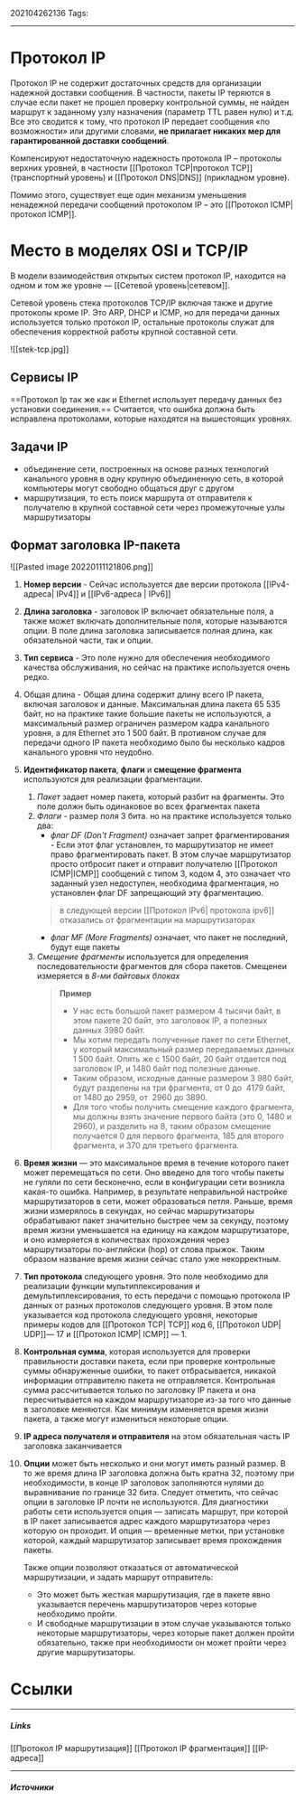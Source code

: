 202104262136
Tags:
___

# Протокол IP
Протокол IP не содержит достаточных средств для организации надежной доставки сообщения. В частности, пакеты IP теряются в случае если пакет не прошел проверку контрольной суммы, не найден маршрут к заданному узлу назначения (параметр TTL равен нулю) и т.д. Все это сводится к тому, что протокол IP передает сообщения «по возможности» или другими словами, **не прилагает никаких мер для гарантированной доставки сообщений**.

Компенсируют недостаточную надежность протокола IP – протоколы верхних уровней, в частности [[Протокол TCP|протокол TCP]] (транспортный уровень) и [[Протокол DNS|DNS]] (прикладном уровне).

Помимо этого, существует еще один механизм уменьшения ненадежной передачи сообщений протоколом IP – это [[Протокол ICMP|протокол ICMP]].



# Место в моделях OSI и TCP/IP

В модели взаимодействия открытых систем протокол IP, находится на одном и том же уровне — [[Сетевой уровень|сетевом]].

Сетевой уровень стека протоколов TCP/IP включая также и другие протоколы кроме IP. Это ARP, DHCP и ICMP, но для передачи данных используется только протокол IP, остальные протоколы служат для обеспечения корректной работы крупной составной сети.

![[stek-tcp.jpg]]


## Сервисы IP
==Протокол Ip так же как и Ethernet использует передачу данных без установки соединения.== Считается, что ошибка должна быть исправлена протоколами, которые находятся на вышестоящих уровнях.

## Задачи IP
* объединение сети, построенных на основе разных технологий канального уровня в одну крупную объединенную сеть, в которой компьютеры могут свободно общаться друг с другом
* маршрутизация, то есть поиск маршрута от отправителя к получателю в крупной составной сети через промежуточные узлы маршрутизаторы

## Формат заголовка IP-пакета
![[Pasted image 20220111121806.png]]

1. **Номер версии** - Сейчас используется две версии протокола [[IPv4- адреса| IPv4]] и [[IPv6-адреса | IPv6]]
2. **Длина заголовка** - заголовок IP включает обязательные поля, а также может включать дополнительные поля, которые называются опции. В поле длина заголовка записывается полная длина, как обязательной части, так и опции.
3. **Тип сервиса** - Это поле нужно для обеспечения необходимого качества обслуживания, но сейчас на практике используется очень редко.
4. Общая длина - Общая длина содержит длину всего IP пакета, включая заголовок и данные. Максимальная длина пакета 65 535 байт, но на практике такие большие пакеты не используются, а максимальный размер ограничен размером кадра канального уровня, а для Ethernet это 1 500 байт. В противном случае для передачи одного IP пакета необходимо было бы несколько кадров канального уровня что неудобно.
5. **Идентификатор пакета**, **флаги** и **смещение фрагмента** используются для реализации фрагментации.
	1. *Пакет* задает номер пакета, который разбит на фрагменты. Это поле должн быть одинаковое во всех фрагментах пакета
	2. *Флаги* - размер поля 3 бита. но на практике используется только два: 
		- *флаг DF (Don't Fragment)* означает запрет фрагментирования -  Если этот флаг установлен, то маршрутизатор не имеет право фрагментировать пакет. В этом случае маршрутизатор просто отбросит пакет и отправит получателю [[Протокол ICMP|ICMP]] сообщений с типом 3, кодом 4, это означает что заданный узел недоступен, необходима фрагментация, но установлен флаг DF запрещающий эту фрагментацию.
		> в следующей версии [[Протокол IPv6| протокола ipv6]] отказались от фрагментации на маршрутизаторах
		- *флаг MF (More Fragments)* означает, что пакет не последний, будут еще пакеты
	3. *Смещение фрагменты* используется для определения последовательности фрагментов для сбора пакетов. Смещенеи измеряется в *8-ми байтовых блоках*
		> **Пример**
		> -   У нас есть большой пакет размером 4 тысячи байт, в этом пакете 20 байт, это заголовок IP, а полезных данных 3980 байт.
		> -   Мы хотим передать полученные пакет по сети Ethernet, у который максимальный размер передаваемых данных 1 500 байт. Опять же с 1500 байт, 20 байт отдается под заголовок IP, и 1480 байт под полезные данные.
		> -   Таким образом, исходные данные размером 3 980 байт, будут разделены на три фрагмента, от 0 до  4179 байт, от 1480 до 2959, от  2960 до 3890.
		> -   Для того чтобы получить смещение каждого фрагмента, мы должны взять значение первого байта (это 0, 1480 и 2960), и разделить на 8, таким образом смещение получается 0 для первого фрагмента, 185 для второго фрагмента, и 370 для третьего фрагмента.
6. **Время жизни** — это максимальное время в течение которого пакет может перемещаться по сети. Оно введено для того чтобы пакеты не гуляли по сети бесконечно, если в конфигурации сети возникла какая-то ошибка. Например, в результате неправильной настройке маршрутизаторов в сети, может образоваться петля. Раньше, время жизни измерялось в секундах, но сейчас маршрутизаторы обрабатывают пакет значительно быстрее чем за секунду, поэтому время жизни уменьшается на единицу на каждом маршрутизаторе, и оно измеряется в количествах прохождения через маршрутизаторы по-английски (hop) от слова прыжок. Таким образом название время жизни сейчас стало уже некорректным.
7. **Тип протокола** следующего уровня. Это поле необходимо для реализации функции мультиплексирования и демультиплексирования, то есть передачи с помощью протокола IP данных от разных протоколов следующего уровня. В этом поле указывается код протокола следующего уровня, некоторые примеры кодов для [[Протокол TCP| TCP]] код 6, [[Протокол UDP| UDP]]— 17 и [[Протокол ICMP| ICMP]] — 1.
8. **Контрольная сумма**, которая используется для проверки правильности доставки пакета, если при проверке контрольные суммы обнаруженные ошибки, то пакет отбрасывается, никакой информации отправителю пакета не отправляется. Контрольная сумма рассчитывается только по заголовку IP пакета и она пересчитывается на каждом маршрутизаторе из-за того что данные в заголовке меняются. Как минимум изменяется время жизни пакета, а также могут измениться некоторые опции.
9. **IP адреса получателя и отправителя** на этом обязательная часть IP заголовка заканчивается
10. **Опции** может быть несколько и они могут иметь разный размер. В то же время длина IP заголовка должна быть кратна 32, поэтому при необходимости, в конце IP заголовок заполняются нулями до выравнивание по границе 32 бита. Следует отметить, что сейчас опции в заголовке IP почти не используются.
	Для диагностики работы сети используется опция — записать маршрут, при которой в IP пакет записывается адрес каждого маршрутизатора через которую он проходит.
	И опция — временные метки, при установке которой, каждый маршрутизатор записывает время прохождения пакеты.

	Также опции позволяют отказаться от автоматической маршрутизации, и задать маршрут отправитель:

	-   Это может быть жесткая маршрутизация, где в пакете явно указывается перечень маршрутизаторов через которые необходимо пройти.
	-   И свободные маршрутизации в этом случае указываются только некоторые маршрутизаторы, через которые пакет должен пройти обязательно, также при необходимости он может пройти через другие маршрутизаторы.



# Ссылки
___
##### Links
[[Протокол IP маршрутизация]]
[[Протокол IP фрагментация]]
[[IP-адреса]]

---
##### Источники
